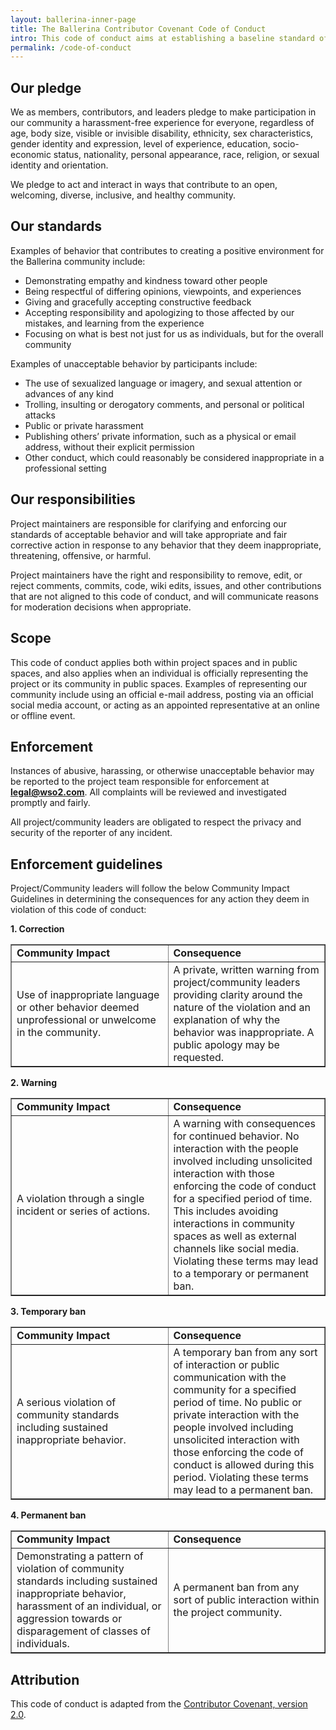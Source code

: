 ```yaml
---
layout: ballerina-inner-page
title: The Ballerina Contributor Covenant Code of Conduct
intro: This code of conduct aims at establishing a baseline standard of behavior to provide a safe and comfortable environment for all members of the Ballerina community who are originated from different backgrounds.
permalink: /code-of-conduct
---
```


## Our pledge

We as members, contributors, and leaders pledge to make participation in our community a harassment-free experience for everyone, regardless of age, body size, visible or invisible disability, ethnicity, sex characteristics, gender identity and expression, level of experience, education, socio-economic status, nationality, personal appearance, race, religion, or sexual identity and orientation.

We pledge to act and interact in ways that contribute to an open, welcoming, diverse, inclusive, and healthy community.

## Our standards

Examples of behavior that contributes to creating a positive environment for the Ballerina community include:

- Demonstrating empathy and kindness toward other people
- Being respectful of differing opinions, viewpoints, and experiences
- Giving and gracefully accepting constructive feedback
- Accepting responsibility and apologizing to those affected by our mistakes, and learning from the experience
- Focusing on what is best not just for us as individuals, but for the overall community

Examples of unacceptable behavior by participants include:

- The use of sexualized language or imagery, and sexual attention or advances of any kind
- Trolling, insulting or derogatory comments, and personal or political attacks
- Public or private harassment
- Publishing others’ private information, such as a physical or email address, without their explicit permission
- Other conduct, which could reasonably be considered inappropriate in a professional setting

## Our responsibilities

Project maintainers are responsible for clarifying and enforcing our standards of acceptable behavior and will take appropriate and fair corrective action in response to any behavior that they deem inappropriate, threatening, offensive, or harmful.

Project maintainers have the right and responsibility to remove, edit, or reject comments, commits, code, wiki edits, issues, and other contributions that are not aligned to this code of conduct, and will communicate reasons for moderation decisions when appropriate.

## Scope

This code of conduct applies both within project spaces and in public spaces, and also applies when an individual is officially representing the project or its community in public spaces. Examples of representing our community include using an official e-mail address, posting via an official social media account, or acting as an appointed representative at an online or offline event.

## Enforcement

Instances of abusive, harassing, or otherwise unacceptable behavior may be reported to the project team responsible for enforcement at **legal@wso2.com**. All complaints will be reviewed and investigated promptly and fairly.

All project/community leaders are obligated to respect the privacy and security of the reporter of any incident.

## Enforcement guidelines

Project/Community leaders will follow the below Community Impact Guidelines in determining the consequences for any action they deem in violation of this code of conduct:

**1. Correction**

<table border="1">
<tr>
<td style="font-weight:bold"> Community Impact </td>
<td style="font-weight:bold"> Consequence </td>
</tr>
<tr border="1">
<td width="50%" border="1"> Use of inappropriate language or other behavior deemed unprofessional or unwelcome in the community. </td>
<td width="50%" border="1"> A private, written warning from project/community leaders providing clarity around the nature of the violation and an explanation of why the behavior was inappropriate. A public apology may be requested.
</td>
</tr>
</table>

**2. Warning**

<table border="1">
<tr>
<td style="font-weight:bold"> Community Impact </td>
<td style="font-weight:bold"> Consequence </td>
</tr>
<tr>
<td width="50%" border="1"> A violation through a single incident or series of actions. </td>
<td width="50%" border="1"> A warning with consequences for continued behavior. No interaction with the people involved including unsolicited interaction with those enforcing the code of conduct for a specified period of time. This includes avoiding interactions in community spaces as well as external channels like social media. Violating these terms may lead to a temporary or permanent ban.
</td>
</tr>
</table>

**3. Temporary ban**

<table border="1">
<tr>
<td style="font-weight:bold"> Community Impact </td>
<td style="font-weight:bold"> Consequence </td>
</tr>
<tr>
<td width="50%" border="1"> A serious violation of community standards including sustained inappropriate behavior. </td>
<td width="50%" border="1"> A temporary ban from any sort of interaction or public communication with the community for a specified period of time. No public or private interaction with the people involved including unsolicited interaction with those enforcing the code of conduct is allowed during this period. Violating these terms may lead to a permanent ban.
</td>
</tr>
</table>

**4. Permanent ban**

<table border="1">
<tr>
<td style="font-weight:bold"> Community Impact </td>
<td style="font-weight:bold"> Consequence </td>
</tr>
<tr>
<td width="50%" border="1"> Demonstrating a pattern of violation of community standards including sustained inappropriate behavior, harassment of an individual, or aggression towards or disparagement of classes of individuals. </td>
<td width="50%" border="1"> A permanent ban from any sort of public interaction within the project community.
</td>
</tr>
</table>

## Attribution

This code of conduct is adapted from the [Contributor Covenant, version 2.0](https://www.contributor-covenant.org/version/2/0/code_of_conduct).

<!--<style>
.nav > li.cVersionItem {
    display: none !important;
}
</style>-->

<style> #tree-expand-all , #tree-collapse-all, .cTocElements {display:none;} .cGitButtonContainer {padding-left: 40px;} </style>
